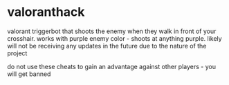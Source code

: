 # valoranthack

valorant triggerbot that shoots the enemy when they walk in front of your crosshair. works with purple enemy color - shoots at anything purple. likely will not be receiving any updates in the future due to the nature of the project

do not use these cheats to gain an advantage against other players - you will get banned
